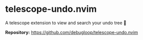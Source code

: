 # telescope-undo.nvim

A telescope extension to view and search your undo tree 🌴

**Repository:** <https://github.com/debugloop/telescope-undo.nvim>

<!-- vim: set ft=markdown: -->